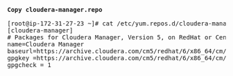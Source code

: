 <pre>

<b>Copy cloudera-manager.repo</b>

[root@ip-172-31-27-23 ~]# cat /etc/yum.repos.d/cloudera-manager.repo
[cloudera-manager]
# Packages for Cloudera Manager, Version 5, on RedHat or CentOS 6 x86_64        
name=Cloudera Manager
baseurl=https://archive.cloudera.com/cm5/redhat/6/x86_64/cm/5.10/
gpgkey =https://archive.cloudera.com/cm5/redhat/6/x86_64/cm/RPM-GPG-KEY-cloudera
gpgcheck = 1

</pre>
